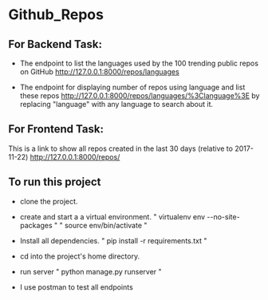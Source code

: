 # Github_Repos

## For Backend Task:

- The endpoint to list the languages used by the 100 trending public repos on GitHub
http://127.0.0.1:8000/repos/languages 

- The endpoint for displaying number of repos using language and list these repos 
  http://127.0.0.1:8000/repos/languages/%3Clanguage%3E by replacing "language" with
  any language to search about it.
  
  
## For Frontend Task:
  This is a link to show all repos created in the last 30 days (relative to 2017-11-22)
    http://127.0.0.1:8000/repos/
    
    
## To run this project
- clone the project.

- create and start a a virtual environment.
   " virtualenv env --no-site-packages "
   " source env/bin/activate "
   
- Install all dependencies.
  " pip install -r requirements.txt "

- cd into the project's home directory.

- run server
  " python manage.py runserver "
  
- I use postman to test all endpoints
